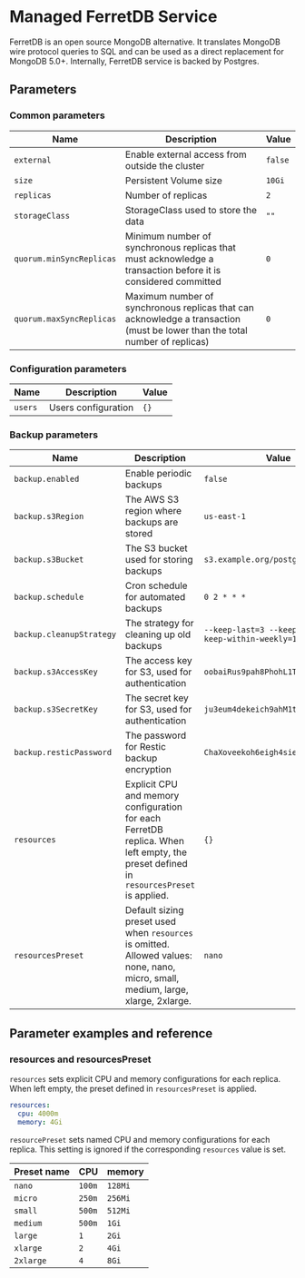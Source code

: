 # Managed FerretDB Service

FerretDB is an open source MongoDB alternative.
It translates MongoDB wire protocol queries to SQL and can be used as a direct replacement for MongoDB 5.0+.
Internally, FerretDB service is backed by Postgres.

## Parameters

### Common parameters

| Name                     | Description                                                                                                                 | Value   |
| ------------------------ | --------------------------------------------------------------------------------------------------------------------------- | ------- |
| `external`               | Enable external access from outside the cluster                                                                             | `false` |
| `size`                   | Persistent Volume size                                                                                                      | `10Gi`  |
| `replicas`               | Number of replicas                                                                                                          | `2`     |
| `storageClass`           | StorageClass used to store the data                                                                                         | `""`    |
| `quorum.minSyncReplicas` | Minimum number of synchronous replicas that must acknowledge a transaction before it is considered committed                | `0`     |
| `quorum.maxSyncReplicas` | Maximum number of synchronous replicas that can acknowledge a transaction (must be lower than the total number of replicas) | `0`     |

### Configuration parameters

| Name    | Description         | Value |
| ------- | ------------------- | ----- |
| `users` | Users configuration | `{}`  |

### Backup parameters

| Name                     | Description                                                                                                                           | Value                                                  |
| ------------------------ | ------------------------------------------------------------------------------------------------------------------------------------- | ------------------------------------------------------ |
| `backup.enabled`         | Enable periodic backups                                                                                                               | `false`                                                |
| `backup.s3Region`        | The AWS S3 region where backups are stored                                                                                            | `us-east-1`                                            |
| `backup.s3Bucket`        | The S3 bucket used for storing backups                                                                                                | `s3.example.org/postgres-backups`                      |
| `backup.schedule`        | Cron schedule for automated backups                                                                                                   | `0 2 * * *`                                            |
| `backup.cleanupStrategy` | The strategy for cleaning up old backups                                                                                              | `--keep-last=3 --keep-daily=3 --keep-within-weekly=1m` |
| `backup.s3AccessKey`     | The access key for S3, used for authentication                                                                                        | `oobaiRus9pah8PhohL1ThaeTa4UVa7gu`                     |
| `backup.s3SecretKey`     | The secret key for S3, used for authentication                                                                                        | `ju3eum4dekeich9ahM1te8waeGai0oog`                     |
| `backup.resticPassword`  | The password for Restic backup encryption                                                                                             | `ChaXoveekoh6eigh4siesheeda2quai0`                     |
| `resources`              | Explicit CPU and memory configuration for each FerretDB replica. When left empty, the preset defined in `resourcesPreset` is applied. | `{}`                                                   |
| `resourcesPreset`        | Default sizing preset used when `resources` is omitted. Allowed values: none, nano, micro, small, medium, large, xlarge, 2xlarge.     | `nano`                                                 |



## Parameter examples and reference

### resources and resourcesPreset

`resources` sets explicit CPU and memory configurations for each replica.
When left empty, the preset defined in `resourcesPreset` is applied.

```yaml
resources:
  cpu: 4000m
  memory: 4Gi
```

`resourcePreset` sets named CPU and memory configurations for each replica.
This setting is ignored if the corresponding `resources` value is set.

| Preset name | CPU    | memory  |
|-------------|--------|---------|
| `nano`      | `100m` | `128Mi` |
| `micro`     | `250m` | `256Mi` |
| `small`     | `500m` | `512Mi` |
| `medium`    | `500m` | `1Gi`   |
| `large`     | `1`    | `2Gi`   |
| `xlarge`    | `2`    | `4Gi`   |
| `2xlarge`   | `4`    | `8Gi`   |
